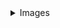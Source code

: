 <!-- Before you begin, have you checked the other issues to make sure    --
  -- your cartridge hasn't already been mentioned? Good.                 -->

<!-- Title should have a name, (optional revision), and website          --
  -- Example: "R4i SDHC 3DS Wifi (r4i-sdhc.com)"                         --
  -- Link a firmware updater, but if one is not available link a kernel. --
  -- In addition, provide any information you think might be useful.     -->



<details><summary>Images</summary><p> <!-- Please do not modify this line. -->
<!-- Insert images here. We'd like to see front of cart, and both sides of the PCB. -->





<!-- Do not insert any images after this line. -->
</p></details> <!-- Please do not modify this line. -->
<!-- Link a dump of the cart taken using GM9 here. -->
